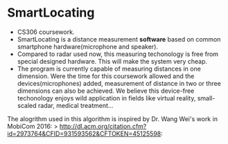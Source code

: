 # SmartLocating
* CS306 coursework. 
* SmartLocating is a distance measurement **software** based on common smartphone hardware(microphone and speaker). 
* Compared to radar used now, this measuring techonology is free from special designed hardware. This will make the system very cheap. 
* The program is currently capable of measuring distances in one dimension. Were the time for this coursework allowed and the devices(microphones) added, measurement of distance in two or three dimensions can also be achieved. We believe this device-free techonology enjoys wild application in fields like virtual reality, small-scaled radar, medical treatment...

The alogrithm used in this algorithm is inspired by Dr. Wang Wei's work in MobiCom 2016: > http://dl.acm.org/citation.cfm?id=2973764&CFID=931593562&CFTOKEN=45125598:
